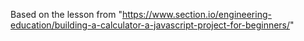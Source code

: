 Based on the lesson from "https://www.section.io/engineering-education/building-a-calculator-a-javascript-project-for-beginners/"
